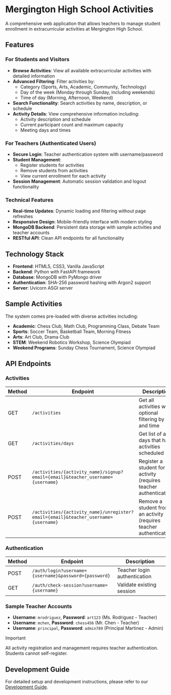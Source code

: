 # Mergington High School Activities

A comprehensive web application that allows teachers to manage student enrollment in extracurricular activities at Mergington High School.

## Features

### For Students and Visitors
- **Browse Activities**: View all available extracurricular activities with detailed information
- **Advanced Filtering**: Filter activities by:
  - Category (Sports, Arts, Academic, Community, Technology)
  - Day of the week (Monday through Sunday, including weekends)
  - Time of day (Morning, Afternoon, Weekend)
- **Search Functionality**: Search activities by name, description, or schedule
- **Activity Details**: View comprehensive information including:
  - Activity description and schedule
  - Current participant count and maximum capacity
  - Meeting days and times

### For Teachers (Authenticated Users)
- **Secure Login**: Teacher authentication system with username/password
- **Student Management**: 
  - Register students for activities
  - Remove students from activities
  - View current enrollment for each activity
- **Session Management**: Automatic session validation and logout functionality

### Technical Features
- **Real-time Updates**: Dynamic loading and filtering without page refreshes
- **Responsive Design**: Mobile-friendly interface with modern styling
- **MongoDB Backend**: Persistent data storage with sample activities and teacher accounts
- **RESTful API**: Clean API endpoints for all functionality

## Technology Stack

- **Frontend**: HTML5, CSS3, Vanilla JavaScript
- **Backend**: Python with FastAPI framework
- **Database**: MongoDB with PyMongo driver
- **Authentication**: SHA-256 password hashing with Argon2 support
- **Server**: Uvicorn ASGI server

## Sample Activities

The system comes pre-loaded with diverse activities including:
- **Academic**: Chess Club, Math Club, Programming Class, Debate Team
- **Sports**: Soccer Team, Basketball Team, Morning Fitness
- **Arts**: Art Club, Drama Club
- **STEM**: Weekend Robotics Workshop, Science Olympiad
- **Weekend Programs**: Sunday Chess Tournament, Science Olympiad

## API Endpoints

### Activities
| Method | Endpoint | Description |
|--------|----------|-------------|
| GET | `/activities` | Get all activities with optional filtering by day and time |
| GET | `/activities/days` | Get list of all days that have activities scheduled |
| POST | `/activities/{activity_name}/signup?email={email}&teacher_username={username}` | Register a student for an activity (requires teacher authentication) |
| POST | `/activities/{activity_name}/unregister?email={email}&teacher_username={username}` | Remove a student from an activity (requires teacher authentication) |

### Authentication
| Method | Endpoint | Description |
|--------|----------|-------------|
| POST | `/auth/login?username={username}&password={password}` | Teacher login authentication |
| GET | `/auth/check-session?username={username}` | Validate existing session |

### Sample Teacher Accounts
- **Username**: `mrodriguez`, **Password**: `art123` (Ms. Rodriguez - Teacher)
- **Username**: `mchen`, **Password**: `chess456` (Mr. Chen - Teacher)  
- **Username**: `principal`, **Password**: `admin789` (Principal Martinez - Admin)

> [!IMPORTANT]
> All activity registration and management requires teacher authentication. Students cannot self-register.

## Development Guide

For detailed setup and development instructions, please refer to our [Development Guide](../docs/how-to-develop.md).
